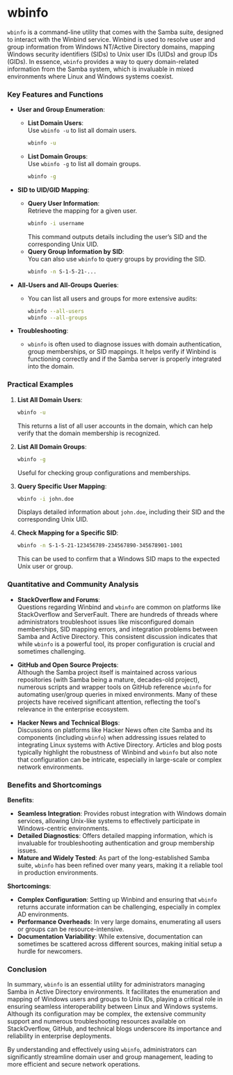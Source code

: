 # wbinfo
`wbinfo` is a command-line utility that comes with the Samba suite, designed to interact with the Winbind service. Winbind is used to resolve user and group information from Windows NT/Active Directory domains, mapping Windows security identifiers (SIDs) to Unix user IDs (UIDs) and group IDs (GIDs). In essence, `wbinfo` provides a way to query domain-related information from the Samba system, which is invaluable in mixed environments where Linux and Windows systems coexist.

### Key Features and Functions

- **User and Group Enumeration**:  
  - **List Domain Users**:  
    Use `wbinfo -u` to list all domain users.
    ```bash
    wbinfo -u
    ```
  - **List Domain Groups**:  
    Use `wbinfo -g` to list all domain groups.
    ```bash
    wbinfo -g
    ```

- **SID to UID/GID Mapping**:  
  - **Query User Information**:  
    Retrieve the mapping for a given user.
    ```bash
    wbinfo -i username
    ```
    This command outputs details including the user’s SID and the corresponding Unix UID.
  - **Query Group Information by SID**:  
    You can also use `wbinfo` to query groups by providing the SID.
    ```bash
    wbinfo -n S-1-5-21-...
    ```

- **All-Users and All-Groups Queries**:  
  - You can list all users and groups for more extensive audits:
    ```bash
    wbinfo --all-users
    wbinfo --all-groups
    ```

- **Troubleshooting**:  
  - `wbinfo` is often used to diagnose issues with domain authentication, group memberships, or SID mappings. It helps verify if Winbind is functioning correctly and if the Samba server is properly integrated into the domain.

### Practical Examples

1. **List All Domain Users**:
   ```bash
   wbinfo -u
   ```
   This returns a list of all user accounts in the domain, which can help verify that the domain membership is recognized.

2. **List All Domain Groups**:
   ```bash
   wbinfo -g
   ```
   Useful for checking group configurations and memberships.

3. **Query Specific User Mapping**:
   ```bash
   wbinfo -i john.doe
   ```
   Displays detailed information about `john.doe`, including their SID and the corresponding Unix UID.

4. **Check Mapping for a Specific SID**:
   ```bash
   wbinfo -n S-1-5-21-123456789-234567890-345678901-1001
   ```
   This can be used to confirm that a Windows SID maps to the expected Unix user or group.

### Quantitative and Community Analysis

- **StackOverflow and Forums**:  
  Questions regarding Winbind and `wbinfo` are common on platforms like StackOverflow and ServerFault. There are hundreds of threads where administrators troubleshoot issues like misconfigured domain memberships, SID mapping errors, and integration problems between Samba and Active Directory. This consistent discussion indicates that while `wbinfo` is a powerful tool, its proper configuration is crucial and sometimes challenging.

- **GitHub and Open Source Projects**:  
  Although the Samba project itself is maintained across various repositories (with Samba being a mature, decades-old project), numerous scripts and wrapper tools on GitHub reference `wbinfo` for automating user/group queries in mixed environments. Many of these projects have received significant attention, reflecting the tool's relevance in the enterprise ecosystem.

- **Hacker News and Technical Blogs**:  
  Discussions on platforms like Hacker News often cite Samba and its components (including `wbinfo`) when addressing issues related to integrating Linux systems with Active Directory. Articles and blog posts typically highlight the robustness of Winbind and `wbinfo` but also note that configuration can be intricate, especially in large-scale or complex network environments.

### Benefits and Shortcomings

**Benefits**:
- **Seamless Integration**: Provides robust integration with Windows domain services, allowing Unix-like systems to effectively participate in Windows-centric environments.
- **Detailed Diagnostics**: Offers detailed mapping information, which is invaluable for troubleshooting authentication and group membership issues.
- **Mature and Widely Tested**: As part of the long-established Samba suite, `wbinfo` has been refined over many years, making it a reliable tool in production environments.

**Shortcomings**:
- **Complex Configuration**: Setting up Winbind and ensuring that `wbinfo` returns accurate information can be challenging, especially in complex AD environments.
- **Performance Overheads**: In very large domains, enumerating all users or groups can be resource-intensive.
- **Documentation Variability**: While extensive, documentation can sometimes be scattered across different sources, making initial setup a hurdle for newcomers.

### Conclusion

In summary, `wbinfo` is an essential utility for administrators managing Samba in Active Directory environments. It facilitates the enumeration and mapping of Windows users and groups to Unix IDs, playing a critical role in ensuring seamless interoperability between Linux and Windows systems. Although its configuration may be complex, the extensive community support and numerous troubleshooting resources available on StackOverflow, GitHub, and technical blogs underscore its importance and reliability in enterprise deployments.

By understanding and effectively using `wbinfo`, administrators can significantly streamline domain user and group management, leading to more efficient and secure network operations.
